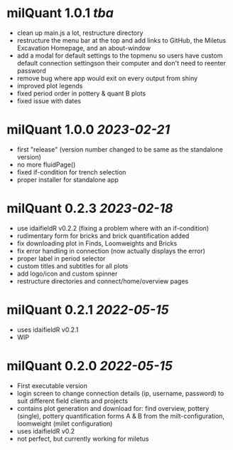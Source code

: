 # milQuant 1.0.1 _tba_
* clean up main.js a lot, restructure directory
* restructure the menu bar at the top and add links to GitHub, the Miletus Excavation Homepage, and an about-window
* add a modal for default settings to the topmenu so users have custom default connection settingson their computer and don't need to reenter password
* remove bug where app would exit on every output from shiny
* improved plot legends
* fixed period order in pottery & quant B plots
* fixed issue with dates

# milQuant 1.0.0 _2023-02-21_
* first "release" (version number changed to be same as the standalone version)
* no more fluidPage()
* fixed if-condition for trench selection
* proper installer for standalone app

# milQuant 0.2.3 _2023-02-18_

* use idaifieldR v0.2.2 (fixing a problem where with an if-condition)
* rudimentary form for bricks and brick quantification added
* fix downloading plot in Finds, Loomweights and Bricks
* fix error handling in connection (now actually displays the error)
* proper label in period selector
* custom titles and subtitles for all plots
* add logo/icon and custom spinner
* restructure directories and connect/home/overview pages

# milQuant 0.2.1 _2022-05-15_

* uses idaifieldR v0.2.1
* WIP

# milQuant 0.2.0 _2022-05-15_

* First executable version
* login screen to change connection details (ip, username, password) to suit different field clients and projects
* contains plot generation and download for: find overview, pottery (single), pottery quantification forms A & B from the milt-configuration, loomweight (milet configuration)
* uses idaifieldR v0.2
* not perfect, but currently working for miletus
